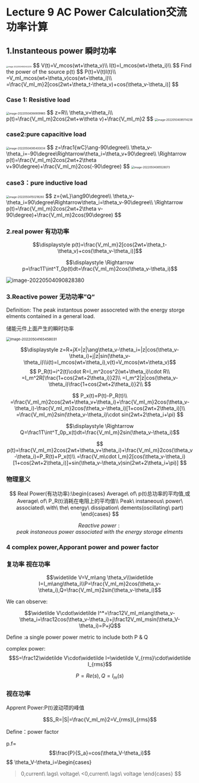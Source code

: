 # Lecture 9 AC Power Calculation交流功率计算

## 1.Instanteous power 瞬时功率

<img src="https://heaticy-1310163554.cos.ap-shanghai.myqcloud.com/markdown/image-20220504083423219.png" alt="image-20220504083423219" style="zoom:33%;" />
$$
V(t)=V_mcos(wt+\theta_v)\\
I(t)=I_mcos(wt+\theta_i)\\
$$
Find the power of the source p(t)
$$
P(t)=V(t)I(t)\\
=V_mI_mcos(wt+\theta_v)cos(wt+\theta_i)\\
=\frac{V_mI_m}2[cos(2wt+\theta_t-\theta_v)+cos(\theta_v-\theta_i)]
$$

### Case 1: Resistive load

<img src="https://heaticy-1310163554.cos.ap-shanghai.myqcloud.com/markdown/image-20220504084909965.png" alt="image-20220504084909965" style="zoom:50%;" />
$$
z=R\\
\theta_v=\theta_i\\
p(t)=\frac{V_mI_m}2cos(2wt+w\theta v)+\frac{V_mI_m}2
$$
<img src="https://heaticy-1310163554.cos.ap-shanghai.myqcloud.com/markdown/image-20220504085114238.png" alt="image-20220504085114238" style="zoom: 50%;" />

### case2:pure capacitive load

<img src="https://heaticy-1310163554.cos.ap-shanghai.myqcloud.com/markdown/image-20220504085400034.png" alt="image-20220504085400034" style="zoom: 50%;" />
$$
z=\frac1{wC}\ang-90\degree\\
\theta_v-\theta_i=-90\degree\Rightarrow\theta_i=\theta_v+90\degree\\
\Rightarrow p(t)=\frac{V_mI_m}2cos(2wt+2\theta v+90\degree)+\frac{V_mI_m}2cos(-90\degree)
$$

<img src="https://heaticy-1310163554.cos.ap-shanghai.myqcloud.com/markdown/image-20220504085528073.png" alt="image-20220504085528073" style="zoom:50%;" />

### case3：pure inductive load

<img src="https://heaticy-1310163554.cos.ap-shanghai.myqcloud.com/markdown/image-20220504150218280.png" alt="image-20220504150218280" style="zoom: 50%;" />
$$
z={wL}\ang90\degree\\
\theta_v-\theta_i=90\degree\Rightarrow\theta_i=\theta_v-90\degree\\
\Rightarrow p(t)=\frac{V_mI_m}2cos(2wt+2\theta v-90\degree)+\frac{V_mI_m}2cos(90\degree)
$$




### 2.real power 有功功率

$$\displaystyle p(t)=\frac{V_mI_m}2[cos(2wt+\theta_t-\theta_v)+cos(\theta_v-\theta_i)]$$

$$\displaystyle \Rightarrow p=\frac1T\int^T_0p(t)dt=\frac{V_mI_m}2cos(\theta_v-\theta_i)$$

![image-20220504090828380](https://heaticy-1310163554.cos.ap-shanghai.myqcloud.com/markdown/image-20220504090828380.png)



### 3.Reactive power 无功功率”Q“

Definition: The peak instantous power assocreted with the energy storge elments contained in a general load.

储能元件上面产生的瞬时功率

<img src="https://heaticy-1310163554.cos.ap-shanghai.myqcloud.com/markdown/image-20220504165458031.png" alt="image-20220504165458031" style="zoom: 67%;" />

$$\displaystyle z=R+jX=|z|\ang\theta_v-\theta_i=|z|cos(\theta_v-\theta_i)+j|z|sin(\theta_v-\theta_i)\\i(t)=I_mcos(wt+\theta_i),v(t)=V_mcos(wt+\theta_v)$$
$$
P_R(t)=i^2(t)\cdot R=I_m^2cos^2(wt+\theta_i)\cdot R\\
=I_m^2R[\frac{1+cos(2wt+2\theta_i)}2]\\
=I_m^2|z|cos(\theta_v-\theta_i)\frac{1+cos(2wt+2\theta_i)}2\\
$$

$$
P_x(t)=P(t)-P_R(t)\\
=\frac{V_mI_m}2cos(2wt+\theta_v+\theta_i)+\frac{V_mI_m}2cos(\theta_v-\theta_i)-\frac{V_mI_m}2cos(\theta_v-\theta_i)[1+cos(2wt+2\theta_i)]\\
=\frac{V_mI_m}2sin(\theta_v-\theta_i)\cdot sin(2wt+2\theta_i+\pi)
$$

$$\displaystyle \Rightarrow Q=\frac1T\int^T_0p_x(t)dt=\frac{V_mI_m}2sin(\theta_v-\theta_i)$$


$$
p(t)=\frac{V_mI_m}2cos(2wt+\theta_v+\theta_i)+\frac{V_mI_m}2cos(\theta_v-\theta_i)=P_R(t)+P_x(t)\\
=\frac{V_m\cdot I_m}2[cos(\theta_v-\theta_i)[1+cos(2wt+2\theta_i)]+sin(\theta_v-\theta_v)sin(2wt+2\theta_i+\pi)]
$$


### 物理意义

$$
Real Power(有功功率):\begin{cases}
Average\ of\ p(t)总功率的平均值,或Average\ of\ P_R(t)消耗在电阻上的平均值\\
Peak\ instaneous\ power\ associated\ with\ the\ energy\ dissipation\ dements(oscillating\ part)
\end{cases}
$$

$$Reactive\ power:peak\ instaneous\ power\ associated\ with\ the\ energy\ storage\ elments$$



### 4 complex power,Apporant power and power factor

### 复功率         视在功率 

$$\widetilde V=V_m\ang \theta_v\\\widetilde I=I_m\ang\theta_i\\P=\frac{V_mI_m}2cos(\theta_v-\theta_i),Q=\frac{V_mI_m}2sin(\theta_v-\theta_i)$$



We can observe:

$$\widetilde V\cdot\widetilde I^*=\frac12V_mI_m\ang\theta_v-\theta_i=\frac12cos(\theta_v-\theta_i)+j\frac12V_mI_msin(\theta_V-\theta_i)=P+jQ$$

Define :a single power power metric to include both P & Q

complex power:$$S=\frac12\widetilde V\cdot\widetilde I=\widetilde V_{rms}\cdot\widetilde I_{rms}$$

$$P=Re(s),Q=I_m(s)$$



### 视在功率

Apprent Power:P(t)波动项的峰值

$$S_R=|S|=\frac{V_mI_m}2=V_{rms}I_{rms}$$

Define：power factor

p.f=$$\frac{P}{S_a}=cos(\theta_V-\theta_i)$$
$$
\theta_V-\theta_i=\begin{cases}
>0,current\ lags\ voltage\\
<0,current\ lags\ voltage
\end{cases}
$$
